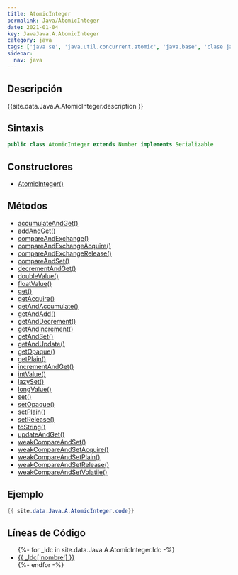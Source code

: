 ```yaml
---
title: AtomicInteger
permalink: Java/AtomicInteger
date: 2021-01-04
key: JavaJava.A.AtomicInteger
category: java
tags: ['java se', 'java.util.concurrent.atomic', 'java.base', 'clase java', 'Java 1.5']
sidebar: 
  nav: java
---
```


## Descripción
{{site.data.Java.A.AtomicInteger.description }}

## Sintaxis
~~~java
public class AtomicInteger extends Number implements Serializable
~~~

## Constructores
* [AtomicInteger()](/Java/AtomicInteger/AtomicInteger/)

## Métodos
* [accumulateAndGet()](/Java/AtomicInteger/accumulateAndGet)
* [addAndGet()](/Java/AtomicInteger/addAndGet)
* [compareAndExchange()](/Java/AtomicInteger/compareAndExchange)
* [compareAndExchangeAcquire()](/Java/AtomicInteger/compareAndExchangeAcquire)
* [compareAndExchangeRelease()](/Java/AtomicInteger/compareAndExchangeRelease)
* [compareAndSet()](/Java/AtomicInteger/compareAndSet)
* [decrementAndGet()](/Java/AtomicInteger/decrementAndGet)
* [doubleValue()](/Java/AtomicInteger/doubleValue)
* [floatValue()](/Java/AtomicInteger/floatValue)
* [get()](/Java/AtomicInteger/get)
* [getAcquire()](/Java/AtomicInteger/getAcquire)
* [getAndAccumulate()](/Java/AtomicInteger/getAndAccumulate)
* [getAndAdd()](/Java/AtomicInteger/getAndAdd)
* [getAndDecrement()](/Java/AtomicInteger/getAndDecrement)
* [getAndIncrement()](/Java/AtomicInteger/getAndIncrement)
* [getAndSet()](/Java/AtomicInteger/getAndSet)
* [getAndUpdate()](/Java/AtomicInteger/getAndUpdate)
* [getOpaque()](/Java/AtomicInteger/getOpaque)
* [getPlain()](/Java/AtomicInteger/getPlain)
* [incrementAndGet()](/Java/AtomicInteger/incrementAndGet)
* [intValue()](/Java/AtomicInteger/intValue)
* [lazySet()](/Java/AtomicInteger/lazySet)
* [longValue()](/Java/AtomicInteger/longValue)
* [set()](/Java/AtomicInteger/set)
* [setOpaque()](/Java/AtomicInteger/setOpaque)
* [setPlain()](/Java/AtomicInteger/setPlain)
* [setRelease()](/Java/AtomicInteger/setRelease)
* [toString()](/Java/AtomicInteger/toString)
* [updateAndGet()](/Java/AtomicInteger/updateAndGet)
* [weakCompareAndSet()](/Java/AtomicInteger/weakCompareAndSet)
* [weakCompareAndSetAcquire()](/Java/AtomicInteger/weakCompareAndSetAcquire)
* [weakCompareAndSetPlain()](/Java/AtomicInteger/weakCompareAndSetPlain)
* [weakCompareAndSetRelease()](/Java/AtomicInteger/weakCompareAndSetRelease)
* [weakCompareAndSetVolatile()](/Java/AtomicInteger/weakCompareAndSetVolatile)

## Ejemplo
~~~java
{{ site.data.Java.A.AtomicInteger.code}}
~~~

## Líneas de Código
<ul>
{%- for _ldc in site.data.Java.A.AtomicInteger.ldc -%}
   <li>
       <a href="{{_ldc['url'] }}">{{ _ldc['nombre'] }}</a>
   </li>
{%- endfor -%}
</ul>
